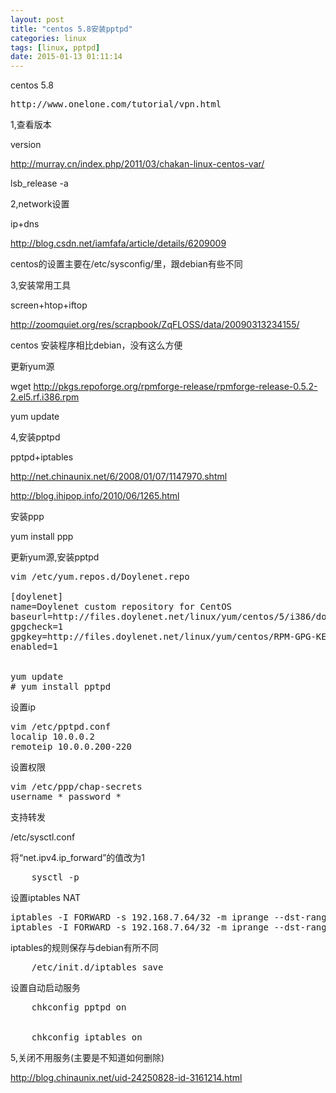 ```yaml
---
layout: post
title: "centos 5.8安装pptpd"
categories: linux 
tags: [linux, pptpd]
date: 2015-01-13 01:11:14
---
```


centos 5.8

<pre>
http://www.onelone.com/tutorial/vpn.html
</pre>





1,查看版本

version

http://murray.cn/index.php/2011/03/chakan-linux-centos-var/

lsb_release -a



2,network设置

ip+dns

http://blog.csdn.net/iamfafa/article/details/6209009

centos的设置主要在/etc/sysconfig/里，跟debian有些不同



3,安装常用工具

screen+htop+iftop

http://zoomquiet.org/res/scrapbook/ZqFLOSS/data/20090313234155/


centos 安装程序相比debian，没有这么方便


更新yum源

wget http://pkgs.repoforge.org/rpmforge-release/rpmforge-release-0.5.2-2.el5.rf.i386.rpm

yum update




4,安装pptpd

pptpd+iptables

http://net.chinaunix.net/6/2008/01/07/1147970.shtml

http://blog.ihipop.info/2010/06/1265.html


安装ppp

yum install ppp


更新yum源,安装pptpd

<pre>
vim /etc/yum.repos.d/Doylenet.repo

[doylenet]
name=Doylenet custom repository for CentOS
baseurl=http://files.doylenet.net/linux/yum/centos/5/i386/doylenet/
gpgcheck=1
gpgkey=http://files.doylenet.net/linux/yum/centos/RPM-GPG-KEY-rdoyle
enabled=1


yum update
# yum install pptpd
</pre>



设置ip

<pre>
vim /etc/pptpd.conf 
localip 10.0.0.2
remoteip 10.0.0.200-220
</pre>



设置权限

<pre>
vim /etc/ppp/chap-secrets
username * password *
</pre>


支持转发

/etc/sysctl.conf

将“net.ipv4.ip_forward”的值改为1


<pre>
    sysctl -p  
</pre>



设置iptables NAT

<pre>
iptables -I FORWARD -s 192.168.7.64/32 -m iprange --dst-range 192.168.7.1-192.168.7.20 -j DROP
iptables -I FORWARD -s 192.168.7.64/32 -m iprange --dst-range 192.168.7.23-192.168.7.254 -j DROP
</pre>



iptables的规则保存与debian有所不同


<pre>
    /etc/init.d/iptables save  
</pre>


设置自动启动服务


<pre>
    chkconfig pptpd on  


    chkconfig iptables on  
</pre>






5,关闭不用服务(主要是不知道如何删除)

http://blog.chinaunix.net/uid-24250828-id-3161214.html





